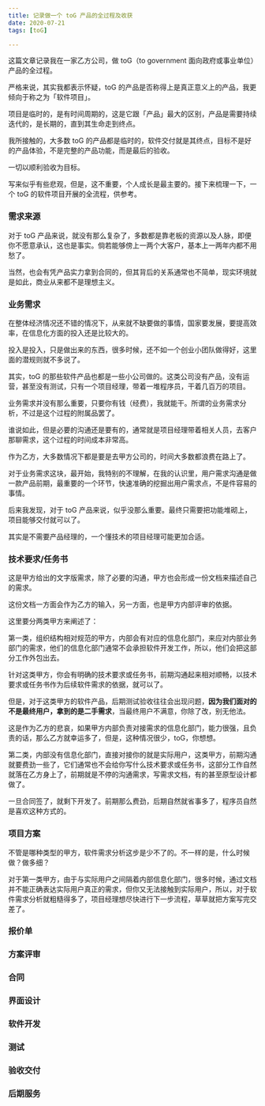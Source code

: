 ```yaml
---
title: 记录做一个 toG 产品的全过程及收获
date: 2020-07-21
tags: [toG]

---
```


这篇文章记录我在一家乙方公司，做 toG（to government 面向政府或事业单位）产品的全过程。

严格来说，其实我都表示怀疑，toG 的产品是否称得上是真正意义上的产品，我更倾向于称之为「软件项目」。

项目是临时的，是有时间周期的，这是它跟「产品」最大的区别，产品是需要持续迭代的，是长期的，直到其生命走到终点。

我所接触的，大多数 toG 的产品都是临时的，软件交付就是其终点，目标不是好的产品体验，不是完整的产品功能，而是最后的验收。

一切以顺利验收为目标。

写来似乎有些悲观，但是，这不重要，个人成长是最主要的。接下来梳理一下，一个 toG 的软件项目开展的全流程，供参考。

### 需求来源

对于 toG 产品来说，就没有那么复杂了，多数都是靠老板的资源以及人脉，即便你不愿意承认，这也是事实。倘若能够傍上一两个大客户，基本上一两年内都不用愁了。

当然，也会有凭产品实力拿到合同的，但其背后的关系通常也不简单，现实环境就是如此，商业从来都不是理想主义。

### 业务需求

在整体经济情况还不错的情况下，从来就不缺要做的事情，国家要发展，要提高效率，在信息化方面的投入还是比较大的。

投入是投入，只是做出来的东西，很多时候，还不如一个创业小团队做得好，这里面的潜规则就不多说了。

其实，toG 的那些软件产品也都是一些小公司做的。这类公司没有产品，没有运营，甚至没有测试，只有一个项目经理，带着一堆程序员，干着几百万的项目。

业务需求并没有那么重要，只要你有钱（经费），我就能干。所谓的业务需求分析，不过是这个过程的附属品罢了。

谁说如此，但是必要的沟通还是要有的，通常就是项目经理带着相关人员，去客户那聊需求，这个过程的时间成本非常高。

作为乙方，大多数情况下都是要是去甲方公司的，时间大多数都浪费在路上了。

对于业务需求这块，最开始，我特别的不理解，在我的认识里，用户需求沟通是做一款产品前期，最重要的一个环节，快速准确的挖掘出用户需求点，不是件容易的事情。

后来我发现，对于 toG 产品来说，似乎没那么重要。最终只需要把功能堆砌上，项目能够交付就可以了。

其实是不需要产品经理的，一个懂技术的项目经理可能更加合适。

### 技术要求/任务书

这是甲方给出的文字版需求，除了必要的沟通，甲方也会形成一份文档来描述自己的需求。

这份文档一方面会作为乙方的输入，另一方面，也是甲方内部评审的依据。

这里要分两类甲方来阐述了：

第一类，组织结构相对规范的甲方，内部会有对应的信息化部门，来应对内部业务部门的需求，他们的信息化部门通常不会承担软件开发工作，所以，他们会把这部分工作外包出去。

针对这类甲方，你会有明确的技术要求或任务书，前期沟通起来相对顺畅，以技术要求或任务书作为后续软件需求的依据，就可以了。

但是，对于这类甲方的软件产品，后期测试验收往往会出现问题，**因为我们面对的不是最终用户，拿到的是二手需求**，当最终用户不满意，你除了改，别无他法。

这是作为乙方的悲哀，如果甲方内部负责对接需求的信息化部门，能力很强，且负责的话，那么乙方就幸运多了，但是，这种情况很少，toG，你想想。

第二类，内部没有信息化部门，直接对接你的就是实际用户，这类甲方，前期沟通就要费劲一些了，它们通常也不会给你写什么技术要求或任务书，这部分工作自然就落在乙方身上了，前期就是不停的沟通需求，写需求文档，有的甚至原型设计都做了。

一旦合同签了，就剩下开发了。前期那么费劲，后期自然就省事多了，程序员自然是喜欢这种方式的。

### 项目方案

不管是哪种类型的甲方，软件需求分析这步是少不了的。不一样的是，什么时候做？做多细？

对于第一类甲方，由于与实际用户之间隔着内部信息化部门，很多时候，通过文档并不能正确表达实际用户真正的需求，但你又无法接触到实际用户，所以，对于软件需求分析就粗糙得多了，项目经理想尽快进行下一步流程，草草就把方案写完交差了。



### 报价单



### 方案评审



### 合同



### 界面设计



### 软件开发



### 测试



### 验收交付




### 后期服务

